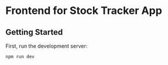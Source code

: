 # Frontend for Stock Tracker App

## Getting Started

First, run the development server:

```bash
npm run dev
```
